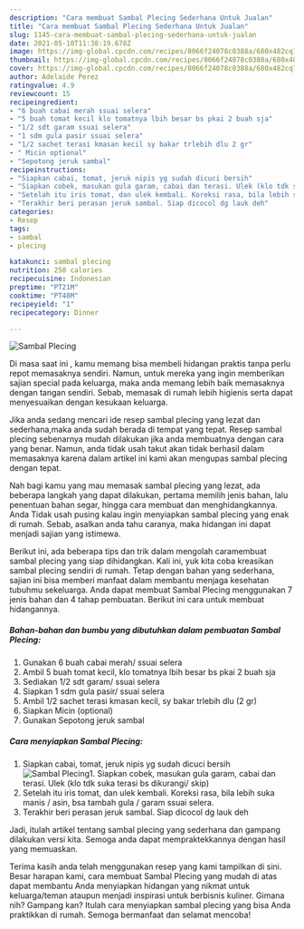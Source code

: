 ```yaml
---
description: "Cara membuat Sambal Plecing Sederhana Untuk Jualan"
title: "Cara membuat Sambal Plecing Sederhana Untuk Jualan"
slug: 1145-cara-membuat-sambal-plecing-sederhana-untuk-jualan
date: 2021-05-10T11:38:19.678Z
image: https://img-global.cpcdn.com/recipes/8066f24078c0388a/680x482cq70/sambal-plecing-foto-resep-utama.jpg
thumbnail: https://img-global.cpcdn.com/recipes/8066f24078c0388a/680x482cq70/sambal-plecing-foto-resep-utama.jpg
cover: https://img-global.cpcdn.com/recipes/8066f24078c0388a/680x482cq70/sambal-plecing-foto-resep-utama.jpg
author: Adelaide Perez
ratingvalue: 4.9
reviewcount: 15
recipeingredient:
- "6 buah cabai merah ssuai selera"
- "5 buah tomat kecil klo tomatnya lbih besar bs pkai 2 buah sja"
- "1/2 sdt garam ssuai selera"
- "1 sdm gula pasir ssuai selera"
- "1/2 sachet terasi kmasan kecil sy bakar trlebih dlu 2 gr"
- " Micin optional"
- "Sepotong jeruk sambal"
recipeinstructions:
- "Siapkan cabai, tomat, jeruk nipis yg sudah dicuci bersih"
- "Siapkan cobek, masukan gula garam, cabai dan terasi. Ulek (klo tdk suka terasi bs dikurangi/ skip)"
- "Setelah itu iris tomat, dan ulek kembali. Koreksi rasa, bila lebih suka manis / asin, bsa tambah gula / garam ssuai selera."
- "Terakhir beri perasan jeruk sambal. Siap dicocol dg lauk deh"
categories:
- Resep
tags:
- sambal
- plecing

katakunci: sambal plecing 
nutrition: 250 calories
recipecuisine: Indonesian
preptime: "PT21M"
cooktime: "PT48M"
recipeyield: "1"
recipecategory: Dinner

---
```



![Sambal Plecing](https://img-global.cpcdn.com/recipes/8066f24078c0388a/680x482cq70/sambal-plecing-foto-resep-utama.jpg)

Di masa  saat ini , kamu memang bisa membeli hidangan praktis tanpa perlu repot memasaknya sendiri. Namun, untuk mereka yang ingin memberikan sajian special pada keluarga, maka anda memang lebih baik memasaknya dengan tangan sendiri. Sebab, memasak di rumah lebih higienis serta dapat menyesuaikan dengan kesukaan keluarga.

Jika anda sedang mencari ide resep sambal plecing yang lezat dan sederhana,maka anda sudah berada di tempat yang tepat. Resep sambal plecing  sebenarnya mudah dilakukan jika anda membuatnya dengan cara yang benar. Namun, anda tidak usah takut akan tidak berhasil dalam memasaknya 
karena dalam artikel ini kami akan mengupas sambal plecing dengan tepat.  



Nah bagi kamu yang mau memasak sambal plecing yang lezat, ada beberapa langkah yang dapat dilakukan, pertama memilih jenis bahan, lalu penentuan bahan segar, hingga cara membuat dan menghidangkannya. Anda Tidak usah pusing kalau ingin menyiapkan sambal plecing yang enak di rumah. Sebab, asalkan anda  tahu caranya, maka hidangan ini dapat menjadi sajian yang istimewa.

Berikut ini, ada beberapa tips dan trik dalam mengolah caramembuat sambal plecing yang siap dihidangkan. Kali ini, yuk kita coba kreasikan sambal plecing sendiri di rumah. Tetap dengan bahan yang sederhana, sajian ini bisa memberi manfaat dalam membantu menjaga kesehatan tubuhmu sekeluarga. Anda dapat membuat Sambal Plecing menggunakan 7 jenis bahan dan 4 tahap pembuatan. Berikut ini cara untuk membuat hidangannya.

<!--inarticleads1-->

##### Bahan-bahan dan bumbu yang dibutuhkan dalam pembuatan Sambal Plecing:

1. Gunakan 6 buah cabai merah/ ssuai selera
1. Ambil 5 buah tomat kecil, klo tomatnya lbih besar bs pkai 2 buah sja
1. Sediakan 1/2 sdt garam/ ssuai selera
1. Siapkan 1 sdm gula pasir/ ssuai selera
1. Ambil 1/2 sachet terasi kmasan kecil, sy bakar trlebih dlu (2 gr)
1. Siapkan  Micin (optional)
1. Gunakan Sepotong jeruk sambal




<!--inarticleads2-->

##### Cara menyiapkan Sambal Plecing:

1. Siapkan cabai, tomat, jeruk nipis yg sudah dicuci bersih
<img src="https://img-global.cpcdn.com/steps/97e09012bd7e55aa/160x128cq70/sambal-plecing-langkah-memasak-1-foto.jpg" alt="Sambal Plecing">1. Siapkan cobek, masukan gula garam, cabai dan terasi. Ulek (klo tdk suka terasi bs dikurangi/ skip)
1. Setelah itu iris tomat, dan ulek kembali. Koreksi rasa, bila lebih suka manis / asin, bsa tambah gula / garam ssuai selera.
1. Terakhir beri perasan jeruk sambal. Siap dicocol dg lauk deh




Jadi, itulah artikel tentang  sambal plecing  yang sederhana dan gampang dilakukan versi kita. Semoga anda dapat mempraktekkannya dengan hasil yang memuaskan. 

Terima kasih anda telah menggunakan resep yang kami tampilkan di sini. Besar harapan kami, cara membuat  Sambal Plecing yang mudah di atas dapat membantu Anda menyiapkan hidangan yang nikmat untuk keluarga/teman ataupun menjadi inspirasi untuk berbisnis kuliner. Gimana nih? Gampang kan? Itulah cara menyiapkan sambal plecing yang bisa Anda praktikkan di rumah. Semoga bermanfaat dan selamat mencoba!

